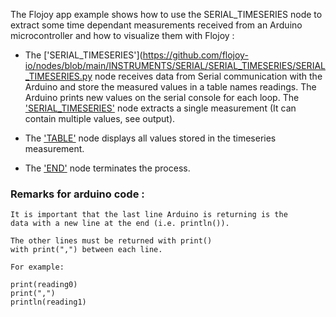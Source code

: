 The Flojoy app example shows how to use the SERIAL_TIMESERIES node to extract some time dependant measurements
received from an Arduino microcontroller and how to visualize them with Flojoy :

- The ['SERIAL_TIMESERIES'](https://github.com/flojoy-io/nodes/blob/main/INSTRUMENTS/SERIAL/SERIAL_TIMESERIES/SERIAL_TIMESERIES.py node receives data from Serial communication with the Arduino and store the measured values in a table names readings. The Arduino prints new values on the serial console for each loop. The ['SERIAL_TIMESERIES'](https://github.com/flojoy-io/nodes/blob/main/INSTRUMENTS/LABJACK/LABJACKU3/KEITHLEY2400.py) node extracts a single measurement (It can contain multiple values, see output).

- The ['TABLE'](https://github.com/flojoy-io/nodes/blob/main/VISUALIZERS/PLOTLY/TABLE/TABLE.py) node displays all values stored in the timeseries measurement.

- The ['END'](https://github.com/flojoy-io/nodes/blob/main/LOGIC_GATES/TERMINATORS/END.py) node terminates the process.

### Remarks for arduino code : 
    It is important that the last line Arduino is returning is the
    data with a new line at the end (i.e. println()).

    The other lines must be returned with print()
    with print(",") between each line.

    For example:

    print(reading0)
    print(",")
    println(reading1)

